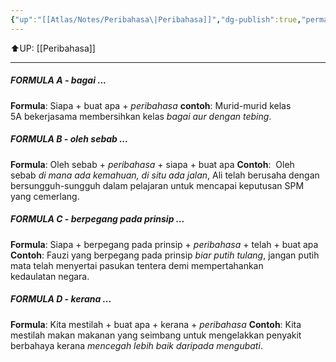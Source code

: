 ```yaml
---
{"up":"[[Atlas/Notes/Peribahasa\|Peribahasa]]","dg-publish":true,"permalink":"/atlas/notes/cara-cara-untuk-menggunakan-peribahasa/","dgPassFrontmatter":true}
---
```


⬆️UP: [[Peribahasa]]

---

##### FORMULA A - bagai ...

**Formula**: Siapa + buat apa + *peribahasa*
**contoh**: Murid-murid kelas 5A bekerjasama membersihkan kelas *bagai aur dengan tebing*.

##### FORMULA B - oleh sebab ...

**Formula**: Oleh sebab + *peribahasa* + siapa + buat apa
**Contoh**:  Oleh sebab *di mana ada kemahuan, di situ ada jalan*, Ali telah berusaha dengan bersungguh-sungguh dalam pelajaran untuk mencapai keputusan SPM yang cemerlang. 

##### FORMULA C - berpegang pada prinsip ...

**Formula**: Siapa + berpegang pada prinsip + *peribahasa* + telah + buat apa
**Contoh**: Fauzi yang berpegang pada prinsip *biar putih tulang*, jangan putih mata telah menyertai pasukan tentera demi mempertahankan kedaulatan negara.

##### FORMULA D - kerana ...

**Formula**: Kita mestilah + buat apa + kerana + *peribahasa*
**Contoh**: Kita mestilah makan makanan yang seimbang untuk mengelakkan penyakit berbahaya kerana *mencegah lebih baik daripada mengubati*.